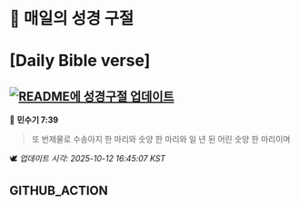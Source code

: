 # 🙏 매일의 성경 구절
# [Daily Bible verse]
## [![README에 성경구절 업데이트](https://github.com/DONGSUKA/first_test/actions/workflows/update-readme-bible.yml/badge.svg)](https://github.com/DONGSUKA/first_test/actions/workflows/update-readme-bible.yml)
<!-- START_BIBLE_VERSE -->
📖 **민수기 7:39**
> 또 번제물로 수송아지 한 마리와 숫양 한 마리와 일 년 된 어린 숫양 한 마리이며

🕊️ _업데이트 시각: 2025-10-12 16:45:07 KST_
  <!-- END_BIBLE_VERSE -->
## GITHUB_ACTION
